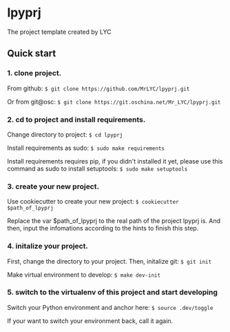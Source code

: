 # lpyprj
The project template created by LYC

## Quick start
### 1. clone project.
From github:
`$ git clone https://github.com/MrLYC/lpyprj.git`

Or from git@osc:
`$ git clone https://git.oschina.net/Mr_LYC/lpyprj.git`

### 2. cd to project and install requirements.
Change directory to project:
`$ cd lpyprj`

Install requirements as sudo:
`$ sudo make requirements`

Install requirements requires pip, if you didn't installed it yet, please use this command as sudo to install setuptools:
`$ sudo make setuptools`

### 3. create your new project.
Use cookiecutter to create your new project:
`$ cookiecutter $path_of_lpyprj`

Replace the var $path_of_lpyprj to the real path of the project lpyprj is.
And then, input the infomations according to the hints to finish this step.

### 4. initalize your project.
First, change the directory to your project.
Then, initalize git:
`$ git init`

Make virtual environment to develop:
`$ make dev-init`

### 5. switch to the virtualenv of this project and start developing
Switch your Python environment and anchor here:
`$ source .dev/toggle`

If your want to switch your environment back, call it again.

